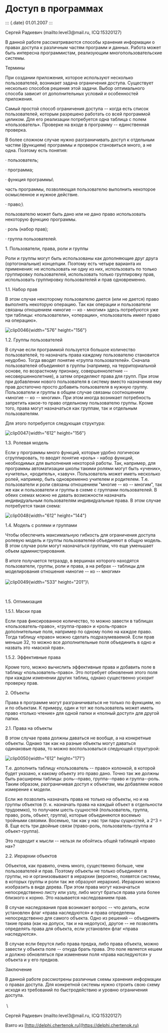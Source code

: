 Доступ в программах
===================

::: {.date}
01.01.2007
:::

Сергей Радкевич (mailto:level3\@mail.ru, ICQ:15320127)

В данной работе рассматриваются способы хранения информации о правах
доступа к различным частям программ и данных. Работа может быть
интересна программистам, реализующим многопользовательские системы.

Термины

При создании приложения, которое используют несколько пользователей,
возникает задача ограничения доступа. Существует несколько способов
решения этой задачи. Выбор оптимального способа зависит от
дополнительных условий и особенностей приложения.

Самый простой способ ограничения доступа -- когда есть список
пользователей, которым разрешено работать со всей программой целиком.
Для его реализации потребуется одна таблица с полем «пользователь».
Проверке на входе в программу -- единственная проверка.

В более сложном случае нужно разграничивать доступ к отдельным частям
(функциям) программы и проверок становиться много, а не одна. Поэтому
есть понятия:

· пользователь;

· программа;

· функция программы\

часть программы, позволяющая пользователю выполнить некоторое
осмысленное и нужное действие.

· право;\

пользователю может быть дано или не дано право использовать некоторую
функцию программы.

· роль (набор прав);

· группа пользователей.

1\. Пользователи, права, роли и группы

Роли и группы могут быть использованы как дополняющие друг друга
(ортогональные) концепции. Поэтому есть четыре варианта их применения:
не использовать ни одну из них, использовать по только группировку
пользователей, использовать только группировку прав, использовать
группировку пользователей и прав одновременно.

1.1. Набор прав

В этом случае некоторому пользователю дается (или не дается) право
выполнять некоторую операцию. Так как операции и пользователи связаны
отношением «многие -- ко - многим» здесь потребуются уже три таблицы:
«пользователи», «операции», «пользователь имеет право на операцию».

![clip0046](/pic/clip0046.gif){width="576" height="156"}

1.2. Группы пользователей

В случае если программой пользуется большое количество пользователей, то
назначать права каждому пользователю становится неудобно. Тогда вводят
понятие «группа пользователей». Сначала пользователей объединяют в
группы (например, на территориальной основе, по возрастному признаку,
совершеннолетние -- несовершеннолетние), а затем определяют права для
групп. При этом при добавлении нового пользователя в систему вместо
назначения ему прав достаточно просто добавить пользователя в нужную
группу. Пользователи и группы в общем случае связаны соотношением
«многие -- ко -- многим». При этом иногда возникает потребность
запретить какое-то право отдельному пользователю группы. Кроме того,
права могут назначаться как группам, так и отдельным пользователям.

Для этого потребуется следующая структура:

![clip0047](/pic/clip0047.gif){width="612" height="156"}

1.3. Ролевая модель

Если у программы много функций, которые удобно логически сгруппировать,
то вводят понятие «роль» - набор функций, необходимых для выполнения
некоторой работы. Так, например, для программы автоматизации школы
такими ролями могут быть «ученик», «учитель», «родитель», «завуч».
Пользователь может иметь несколько ролей, например, быть одновременно
учителем и родителем. Т.е. пользователи и роли связаны отношением
"многие -- ко -- многим", так же как и пользователи и группы в схеме с
группами пользователей. В обеих схемах можно не давать возможности
назначать индивидуальным пользователям индивидуальные права. В этом
случае потребуется такая схема:

![clip0048](/pic/clip0048.gif){width="612" height="144"}

1.4. Модель с ролями и группами

Чтобы обеспечить максимальную гибкость для ограничения доступа ролевую
модель и группы пользователей объединяют в общую модель. В этом случае
роли могут назначаться группам, что еще уменьшает объем
администрирования.

В итоге получается тетраэдр, в вершинах которого находятся пользователи,
группы, роли и права, а на ребрах -- таблицы для моделирования отношения
«многие -- ко -- многим»\
 \
![clip0049](/pic/clip0049.gif){width="533" height="201"}\

 

1.5. Оптимизация

1.5.1. Маски прав

Если прав фиксированное количество, то можно завести в таблицах
«пользователь-право», «группа-право» и «роль-право» дополнительные поля,
например по одному полю на каждое право. Тогда таблицу «право» можно
сделать подразумеваемой. Если прав меньше 32, то можно все
дополнительные поля объединить в одно и назвать это «маской прав».

1.5.2. Эффективные права

Кроме того, можно вычислить эффективные права и добавить поле в таблицу
«пользователь-право». Это потребует обновления этого поля при каждом
изменении других таблиц, однако существенно ускорит проверку прав.

2\. Объекты

Права в программе могут разграничиваться не только по функциям, но и по
объектам. К примеру, один и тот же пользователь может иметь право
«только чтение» для одной папки и «полный доступ» для другой папки.

2.1. Права на объекты

В этом случае права должны даваться не вообще, а на конкретные объекты.
Однако так как на разные объекты могут даваться одинаковые права, то
можно воспользоваться следующей структурой:

![clip0050](/pic/clip0050.gif){width="612" height="171"}

Т.е. дополнить таблицу «пользователь -- право» колонкой, в которой будет
указано, к какому объекту это право дано. Точно так же должны быть
расширены таблицы: роль--право, группа--право и группа--роль. Таким
образом, разграничивая доступ к объектам, мы добавляем новое измерение к
модели.

Если же позволить назначать права не только на объекты, но и на группы
объектов (т. к. назначать права на каждый объект в отдельности
трудоемко), то получаем шесть сущностей (пользователь, группа, право,
роль, объект, группа), которые объединяются восемью тройными связями.
Восемью, так как у нас три пары сущностей, а 2\^3 = 8. Еще есть три
двойные связи (право-роль, пользователь-группа и объект-группа).

Это подводит к мысли -- нельзя ли обойтись общей таблицей «право на»?

2.2. Иерархии объектов

Объектов, как правило, очень много, существенно больше, чем
пользователей и прав. Поэтому объекты не только объединяют в группы, но
и организовывают в иерархии (вероятно, появятся системы, в которых
группы и роли так же образуют иерархии). Иерархию можно изобразить в
виде дерева. При этом права могут назначаться непосредственно листу или
узлу, либо могут браться права узла более близкого к корню. Это
называется наследованием прав.

В случае наследования прав возникает вопрос -- что делать, если
установлен флаг «права наследуются» и права определены непосредственно
для самого объекта. Одно из решений -- объединять такие права (как на
допуск, так и на недопуск), другое -- не позволять определять права для
объекта, если установлен флаг «права наследуются».

В случае если берутся либо права предка, либо права объекта, можно
завести у объекта поле -- откуда брать права. Это поле является кешем и
должно обновляться при изменении поля «права наследуются» у объекта и у
его предков.

Заключение

В данной работе рассмотрены различные схемы хранения информации о правах
доступа. Для конкретной системы нужно строить свою схему исходя из
требований по быстродействию и уровню ограничения доступа.\
 \
 \

Сергей Радкевич (mailto:level3\@mail.ru, ICQ:15320127)

Взято из [http://delphi.chertenok.ru](https://delphi.chertenok.ru)
